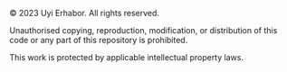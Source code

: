 © 2023 Uyi Erhabor. All rights reserved.

Unauthorised copying, reproduction, modification, or distribution of this code or any part of this repository is prohibited.

This work is protected by applicable intellectual property laws.
